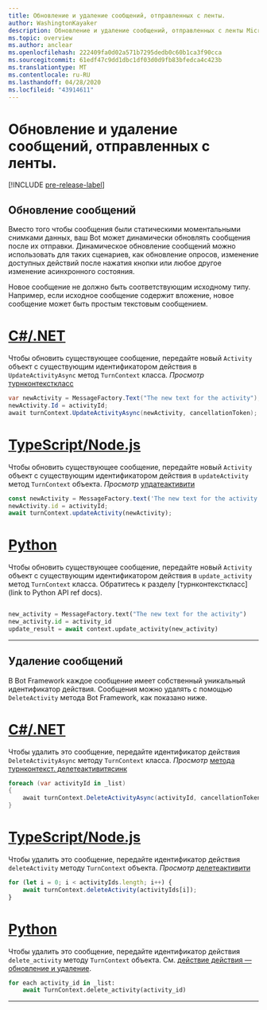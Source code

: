 ```yaml
---
title: Обновление и удаление сообщений, отправленных с ленты.
author: WashingtonKayaker
description: Обновление и удаление сообщений, отправленных с ленты Microsoft Teams
ms.topic: overview
ms.author: anclear
ms.openlocfilehash: 222409fa0d02a571b7295dedb0c60b1ca3f90cca
ms.sourcegitcommit: 61edf47c9dd1dbc1df03d0d9fb83bfedca4c423b
ms.translationtype: MT
ms.contentlocale: ru-RU
ms.lasthandoff: 04/28/2020
ms.locfileid: "43914611"
---
```

# <a name="update-and-delete-messages-sent-from-your-bot"></a>Обновление и удаление сообщений, отправленных с ленты.

[!INCLUDE [pre-release-label](~/includes/v4-to-v3-pointer-bots.md)]

## <a name="updating-messages"></a>Обновление сообщений

Вместо того чтобы сообщения были статическими моментальными снимками данных, ваш Bot может динамически обновлять сообщения после их отправки. Динамическое обновление сообщений можно использовать для таких сценариев, как обновление опросов, изменение доступных действий после нажатия кнопки или любое другое изменение асинхронного состояния.

Новое сообщение не должно быть соответствующим исходному типу. Например, если исходное сообщение содержит вложение, новое сообщение может быть простым текстовым сообщением.

# <a name="cnet"></a>[C#/.NET](#tab/dotnet)

Чтобы обновить существующее сообщение, передайте новый `Activity` объект с существующим идентификатором действия в `UpdateActivityAsync` метод `TurnContext` класса. *Просмотр* [турнконтексткласс](/dotnet/api/microsoft.bot.builder.turncontext?view=botbuilder-dotnet-stable)

```csharp
var newActivity = MessageFactory.Text("The new text for the activity");
newActivity.Id = activityId;
await turnContext.UpdateActivityAsync(newActivity, cancellationToken);
```

# <a name="typescriptnodejs"></a>[TypeScript/Node.js](#tab/typescript)

Чтобы обновить существующее сообщение, передайте новый `Activity` объект с существующим идентификатором действия в `updateActivity` метод `TurnContext` объекта. *Просмотр* [упдатеактивити](/javascript/api/botbuilder-core/turncontext?view=botbuilder-ts-latest#updateactivity-partial-activity--)

```typescript
const newActivity = MessageFactory.text('The new text for the activity');
newActivity.id = activityId;
await turnContext.updateActivity(newActivity);
```

# <a name="python"></a>[Python](#tab/python)

Чтобы обновить существующее сообщение, передайте новый `Activity` объект с существующим идентификатором действия в `update_activity` метод `TurnContext` класса. Обратитесь к разделу [турнконтексткласс](link to Python API ref docs).

```python

new_activity = MessageFactory.text("The new text for the activity")
new_activity.id = activity_id
update_result = await context.update_activity(new_activity)

```

---

## <a name="deleting-messages"></a>Удаление сообщений

В Bot Framework каждое сообщение имеет собственный уникальный идентификатор действия.
Сообщения можно удалять с помощью `DeleteActivity` метода Bot Framework, как показано ниже.

# <a name="cnet"></a>[C#/.NET](#tab/dotnet)

Чтобы удалить это сообщение, передайте идентификатор действия `DeleteActivityAsync` методу `TurnContext` класса. *Просмотр* [метода турнконтекст. делетеактивитясинк](/dotnet/api/microsoft.bot.builder.turncontext.deleteactivityasync?view=botbuilder-dotnet-stable)

```csharp
foreach (var activityId in _list)
{
    await turnContext.DeleteActivityAsync(activityId, cancellationToken);
}
```

# <a name="typescriptnodejs"></a>[TypeScript/Node.js](#tab/typescript)

Чтобы удалить это сообщение, передайте идентификатор действия `deleteActivity` методу `TurnContext` объекта. *Просмотр* [делетеактивити](/javascript/api/botbuilder-core/turncontext?view=botbuilder-ts-latest#deleteactivity-string---partial-conversationreference--)

```typescript
for (let i = 0; i < activityIds.length; i++) {
    await turnContext.deleteActivity(activityIds[i]);
}
```

# <a name="python"></a>[Python](#tab/python)

Чтобы удалить это сообщение, передайте идентификатор действия `delete_activity` методу `TurnContext` объекта. См. [действие действия — обновление и удаление](https://github.com/microsoft/botbuilder-python/blob/c04ecacb22c1f4b43a671fe2f1e4782218391975/tests/teams/scenarios/activity-update-and-delete/bots/activity_update_and_delete_bot.py).

```python
for each activity_id in _list:
    await TurnContext.delete_activity(activity_id)
```

---

